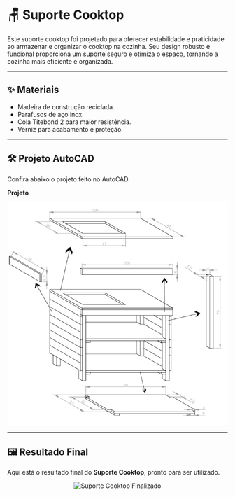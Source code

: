 # 🪑 Suporte Cooktop

Este suporte cooktop foi projetado para oferecer estabilidade e praticidade ao armazenar e organizar o cooktop na cozinha. Seu design robusto e funcional proporciona um suporte seguro e otimiza o espaço, tornando a cozinha mais eficiente e organizada.

---

## ✨ Materiais

- Madeira de construção reciclada.
- Parafusos de aço inox.
- Cola Titebond 2 para maior resistência.
- Verniz para acabamento e proteção.

---

## 🛠 Projeto AutoCAD

Confira abaixo o projeto feito no AutoCAD

**Projeto**
<p align="center">
  <img width="800" height="auto" src="../suporte-cooktop/proj.png" alt="Projeto">
</p>

---

## 🖼 Resultado Final

Aqui está o resultado final do **Suporte Cooktop**, pronto para ser utilizado.

<p align="center">
  <img width="800" height="auto" src="../suporte-cooktop/foto.jpg" alt="Suporte Cooktop Finalizado">
</p>
